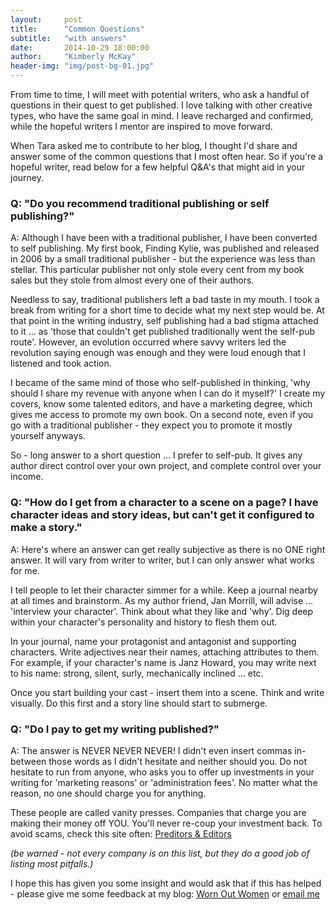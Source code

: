 ```yaml
---
layout:     post
title:      "Common Questions"
subtitle:   "with answers"
date:       2014-10-29 18:00:00
author:     "Kimberly McKay"
header-img: "img/post-bg-01.jpg"
---
```


<p>From time to time, I will meet with potential writers, who ask a handful of questions in their quest to get published.  I love talking with other creative types, who have the same goal in mind.  I leave recharged and confirmed, while the hopeful writers I mentor are inspired to move forward.</p>

<p>When Tara asked me to contribute to her blog, I thought I'd share and answer some of the common questions that I most often hear.  So if you're a hopeful writer, read below for a few helpful Q&amp;A's that might aid in your journey.</p>

<h3>Q: "Do you recommend traditional publishing or self publishing?"</h3>

<p>A:  Although I have been with a traditional publisher, I have been converted to self publishing.  My first book, Finding Kylie, was published and released in 2006 by a small traditional publisher - but the experience was less than stellar.  This particular publisher not only stole every cent from my book sales but they stole from almost every one of their authors.</p>

<p>Needless to say, traditional publishers left a bad taste in my mouth.  I took a break from writing for a short time to decide what my next step would be.  At that point in the writing industry, self publishing had a bad stigma attached to it ... as 'those that couldn't get published traditionally went the self-pub route'.  However, an evolution occurred where savvy writers led the revolution saying enough was enough and they were loud enough that I listened and took action.</p>

<p>I became of the same mind of those who self-published in thinking, 'why should I share my revenue with anyone when I can do it myself?'  I create my covers, know some talented editors, and have a marketing degree, which gives me access to promote my own book.  On a second note, even if you go with a traditional publisher - they expect you to promote it mostly yourself anyways.</p>

<p>So - long answer to a short question ... I prefer to self-pub.  It gives any author direct control over your own project, and complete control over your income.</p>

<h3>Q: "How do I get from a character to a scene on a page?  I have character ideas and story ideas, but can't get it configured to make a story."</h3>

<p>A: Here's where an answer can get really subjective as there is no ONE right answer.  It will vary from writer to writer, but I can only answer what works for me.</p>

<p>I tell people to let their character simmer for a while.  Keep a journal nearby at all times and brainstorm.  As my author friend, Jan Morrill, will advise ... 'interview your character'.  Think about what they like and 'why'.  Dig deep within your character's personality and history to flesh them out.  </p>

<p>In your journal, name your protagonist and antagonist and supporting characters.  Write adjectives near their names, attaching attributes to them.  For example, if your character's name is Janz Howard, you may write next to his name: strong, silent, surly, mechanically inclined ... etc. </p>

<p>Once you start building your cast - insert them into a scene.  Think and write visually.  Do this first and a story line should start to submerge.</p>

<h3>Q: "Do I pay to get my writing published?"</h3>

<p>A: The answer is NEVER NEVER NEVER!  I didn't even insert commas in-between those words as I didn't hesitate and neither should you.  Do not hesitate to run from anyone, who asks you to offer up investments in your writing for 'marketing reasons' or 'administration fees'.  No matter what the reason, no one should charge you for anything.</p>

<p>These people are called vanity presses.  Companies that charge you are making their money off YOU.  You'll never re-coup your investment back.  To avoid scams, check this site often: <a href="http://pred-ed.com">Preditors &amp; Editors</a></p>

<p><i>(be warned - not every company is on this list, but they do a good job of listing most pitfalls.)</i></p>

<p>I hope this has given you some insight and would ask that if this has helped - please give me some feedback at my blog: <a href="www.wornoutwoman.blogspot.com" target="_top">Worn Out Women</a> or <a href="mailto:kimberlymckayauthor@gmail.com" target="_top">email me</a></p>